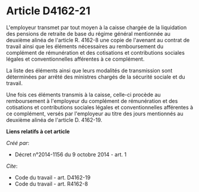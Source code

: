 # Article D4162-21

L'employeur transmet par tout moyen à la caisse chargée de la liquidation des pensions de retraite de base du régime général
mentionnée au deuxième alinéa de l'article R. 4162-8 une copie de l'avenant au contrat de travail ainsi que les éléments
nécessaires au remboursement du complément de rémunération et des cotisations et contributions sociales légales et
conventionnelles afférentes à ce complément. 

La liste des éléments ainsi que leurs modalités de transmission sont déterminées par arrêté des ministres chargés de la
sécurité sociale et du travail. 

Une fois ces éléments transmis à la caisse, celle-ci procède au remboursement à l'employeur du complément de rémunération et
des cotisations et contributions sociales légales et conventionnelles afférentes à ce complément, versés par l'employeur au
titre des jours mentionnés au deuxième alinéa de l'article D. 4162-19.

**Liens relatifs à cet article**

_Créé par_:

  - Décret n°2014-1156 du 9 octobre 2014 - art. 1

_Cite_:

  - Code du travail - art. D4162-19
  - Code du travail - art. R4162-8
